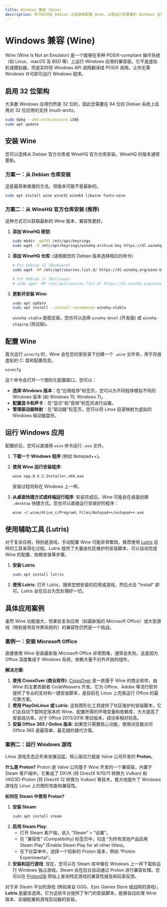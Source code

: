 ```yaml
---
title: Windows 兼容 (Wine)
description: 学习如何在 Debian 上安装和配置 Wine，以便运行您需要的 Windows 应用程序和游戏。
---
```


# Windows 兼容 (Wine)

Wine (Wine Is Not an Emulator) 是一个能够在多种 POSIX-compliant 操作系统（如 Linux、macOS 及 BSD 等）上运行 Windows 应用的兼容层。它不是虚拟机或模拟器，而是实时将 Windows API 调用翻译成 POSIX 调用，让你无需 Windows 许可即可运行 Windows 程序。

## 启用 32 位架构

大多数 Windows 应用仍然是 32 位的，因此您需要在 64 位的 Debian 系统上启用对 32 位应用的支持 (multi-arch)。

```bash
sudo dpkg --add-architecture i386
sudo apt update
```

## 安装 Wine

您可以选择从 Debian 官方仓库或 WineHQ 官方仓库安装。WineHQ 的版本通常更新。

### 方案一：从 Debian 仓库安装

这是最简单直接的方法，但版本可能不是最新的。

```bash
sudo apt install wine wine32 wine64 libwine fonts-wine
```

### 方案二：从 WineHQ 官方仓库安装 (推荐)

这种方式可以获取最新的 Wine 版本，兼容性更好。

1.  **添加 WineHQ 密钥**:
    ```bash
    sudo mkdir -pm755 /etc/apt/keyrings
    sudo wget -O /etc/apt/keyrings/winehq-archive.key https://dl.winehq.org/wine-builds/winehq.key
    ```

2.  **添加 WineHQ 仓库**:
    (请根据您的 Debian 版本选择相应的命令)
    ```bash
    # For Debian 12 (Bookworm)
    sudo wget -NP /etc/apt/sources.list.d/ https://dl.winehq.org/wine-builds/debian/dists/bookworm/winehq-bookworm.sources
    
    # For Debian 11 (Bullseye)
    # sudo wget -NP /etc/apt/sources.list.d/ https://dl.winehq.org/wine-builds/debian/dists/bullseye/winehq-bullseye.sources
    ```

3.  **更新并安装 Wine**:
    ```bash
    sudo apt update
    sudo apt install --install-recommends winehq-stable
    ```
    `winehq-stable` 是稳定版，您也可以选择 `winehq-devel` (开发版) 或 `winehq-staging` (测试版)。

## 配置 Wine

首次运行 `winecfg` 时，Wine 会在您的家目录下创建一个 `.wine` 文件夹，用于存放虚拟的 C: 盘和配置信息。

```bash
winecfg
```

这个命令会打开一个图形化配置窗口，您可以：
- **选择 Windows 版本**：在“应用程序”标签页，您可以为不同程序模拟不同的 Windows 版本 (如 Windows 10, Windows 7)。
- **配置显卡和声卡**：在“显示”和“音频”标签页进行设置。
- **管理驱动器映射**：在“驱动器”标签页，您可以将 Linux 目录映射为虚拟的 Windows 驱动器盘符。

## 运行 Windows 应用

配置好后，您可以直接用 `wine` 命令运行 `.exe` 文件。

1.  **下载一个 Windows 程序** (例如 Notepad++)。
2.  **使用 Wine 运行安装程序**:
    ```bash
    wine npp.8.6.2.Installer.x64.exe
    ```
    安装过程将和在 Windows 上一样。

3.  **从桌面快捷方式或终端运行程序**:
    安装完成后，Wine 可能会在桌面创建 `.desktop` 快捷方式。您也可以直接运行安装好的程序：
    ```bash
    wine ~/.wine/drive_c/Program\ Files/Notepad++/notepad++.exe
    ```

## 使用辅助工具 (Lutris)

对于复杂应用，特别是游戏，手动配置 Wine 可能非常繁琐。推荐使用 [Lutris](https://lutris.net/) 这样的工具来简化过程。Lutris 提供了大量由社区维护的安装脚本，可以自动完成 Wine 的配置、依赖安装等步骤。

1.  **安装 Lutris**:
    ```bash
    sudo apt install lutris
    ```

2.  **使用 Lutris**:
    打开 Lutris，搜索您想安装的应用或游戏，然后点击 "Install" 即可。Lutris 会在后台为您处理好一切。

## 具体应用案例

虽然 Wine 功能强大，但某些复杂应用（如最新版的 Microsoft Office）或大型游戏（特别是带反作弊系统的）的兼容性仍然是一个挑战。

### 案例一：安装 Microsoft Office

直接使用 Wine 安装最新版 Microsoft Office 非常困难，通常会失败。这是因为 Office 深度集成于 Windows 系统，依赖大量不对外开放的组件。

**解决方案**:
1.  **使用 CrossOver (商业软件)**: [CrossOver](https://www.codeweavers.com/crossover) 是一款基于 Wine 的商业软件，由 Wine 的主要贡献者 CodeWeavers 开发。它为 Office、Adobe 等流行软件提供了专业的支持和一键安装脚本，是目前在 Linux 上完美运行 Office 的最可靠方案。
2.  **使用 PlayOnLinux 或 Lutris**: 这些图形化工具提供了社区维护的安装脚本，它们会自动下载特定版本的 Wine、配置所需的环境变量和依赖库，大大提高了安装成功率。对于 Office 2013/2016 等旧版本，成功率相对较高。
3.  **安装 Office 365 / Online 版本**: 如果您只需要核心功能，使用浏览器访问 Office 365 是最简单、最无缝的替代方案。

### 案例二：运行 Windows 游戏

Linux 游戏生态近年来发展迅猛，核心驱动力就是 Valve 公司开发的 **Proton**。

**什么是 Proton?**
Proton 是 Valve 公司基于 Wine 开发的一个兼容层，内置于 Steam 客户端中。它集成了 DXVK (将 DirectX 9/10/11 转换为 Vulkan) 和 VKD3D-Proton (将 DirectX 12 转换为 Vulkan) 等技术，极大地提升了 Windows 游戏在 Linux 上的图形性能和兼容性。

**如何在 Steam 中使用 Proton?**
1.  **安装 Steam**:
    ```bash
    sudo apt install steam
    ```
2.  **启用 Steam Play**:
    - 打开 Steam 客户端，进入 “Steam” > “设置”。
    - 在 “兼容性” (Compatibility) 标签页中，勾选 “为所有其他产品启用 Steam Play” (Enable Steam Play for all other titles)。
    - 在下拉菜单中，选择一个较新的 Proton 版本，例如 “Proton Experimental”。
3.  **安装和运行游戏**:
    现在，您可以在 Steam 库中像在 Windows 上一样下载和运行 Windows 独占游戏。Steam 会在后台自动通过 Proton 进行兼容处理。您可以在 [ProtonDB](https://www.protondb.com/) 网站上查询特定游戏的兼容性报告和玩家反馈。

对于非 Steam 平台的游戏 (例如来自 GOG、Epic Games Store 或战网的游戏)，**Lutris** 是最佳选择。它为这些平台提供了专门的安装脚本，能够自动处理 Wine 版本、前缀配置和游戏启动器的安装。 